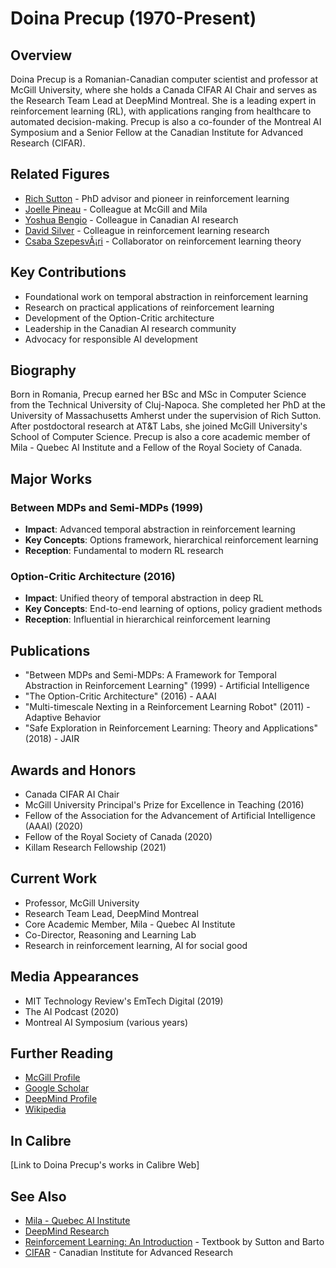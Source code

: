 ﻿# Doina Precup (1970-Present)

## Overview
Doina Precup is a Romanian-Canadian computer scientist and professor at McGill University, where she holds a Canada CIFAR AI Chair and serves as the Research Team Lead at DeepMind Montreal. She is a leading expert in reinforcement learning (RL), with applications ranging from healthcare to automated decision-making. Precup is also a co-founder of the Montreal AI Symposium and a Senior Fellow at the Canadian Institute for Advanced Research (CIFAR).

## Related Figures
- [Rich Sutton](/ai/persons/rich_sutton.md) - PhD advisor and pioneer in reinforcement learning
- [Joelle Pineau](/ai/persons/joelle_pineau.md) - Colleague at McGill and Mila
- [Yoshua Bengio](/ai/persons/yoshua_bengio.md) - Colleague in Canadian AI research
- [David Silver](/ai/persons/david_silver.md) - Colleague in reinforcement learning research
- [Csaba SzepesvÃ¡ri](/ai/persons/csaba_szepesvari.md) - Collaborator on reinforcement learning theory

## Key Contributions
- Foundational work on temporal abstraction in reinforcement learning
- Research on practical applications of reinforcement learning
- Development of the Option-Critic architecture
- Leadership in the Canadian AI research community
- Advocacy for responsible AI development

## Biography
Born in Romania, Precup earned her BSc and MSc in Computer Science from the Technical University of Cluj-Napoca. She completed her PhD at the University of Massachusetts Amherst under the supervision of Rich Sutton. After postdoctoral research at AT&T Labs, she joined McGill University's School of Computer Science. Precup is also a core academic member of Mila - Quebec AI Institute and a Fellow of the Royal Society of Canada.

## Major Works
### Between MDPs and Semi-MDPs (1999)
- **Impact**: Advanced temporal abstraction in reinforcement learning
- **Key Concepts**: Options framework, hierarchical reinforcement learning
- **Reception**: Fundamental to modern RL research

### Option-Critic Architecture (2016)
- **Impact**: Unified theory of temporal abstraction in deep RL
- **Key Concepts**: End-to-end learning of options, policy gradient methods
- **Reception**: Influential in hierarchical reinforcement learning

## Publications
- "Between MDPs and Semi-MDPs: A Framework for Temporal Abstraction in Reinforcement Learning" (1999) - Artificial Intelligence
- "The Option-Critic Architecture" (2016) - AAAI
- "Multi-timescale Nexting in a Reinforcement Learning Robot" (2011) - Adaptive Behavior
- "Safe Exploration in Reinforcement Learning: Theory and Applications" (2018) - JAIR

## Awards and Honors
- Canada CIFAR AI Chair
- McGill University Principal's Prize for Excellence in Teaching (2016)
- Fellow of the Association for the Advancement of Artificial Intelligence (AAAI) (2020)
- Fellow of the Royal Society of Canada (2020)
- Killam Research Fellowship (2021)

## Current Work
- Professor, McGill University
- Research Team Lead, DeepMind Montreal
- Core Academic Member, Mila - Quebec AI Institute
- Co-Director, Reasoning and Learning Lab
- Research in reinforcement learning, AI for social good

## Media Appearances
- MIT Technology Review's EmTech Digital (2019)
- The AI Podcast (2020)
- Montreal AI Symposium (various years)

## Further Reading
- [McGill Profile](https://www.cs.mcgill.ca/~dprecup/)
- [Google Scholar](https://scholar.google.com/citations?user=jjOJIhUAAAAJ)
- [DeepMind Profile](https://www.deepmind.com/our-people/doina-precup)
- [Wikipedia](https://en.wikipedia.org/wiki/Doina_Precup)

## In Calibre
[Link to Doina Precup's works in Calibre Web]

## See Also
- [Mila - Quebec AI Institute](https://mila.quebec/)
- [DeepMind Research](https://deepmind.com/research/)
- [Reinforcement Learning: An Introduction](http://incompleteideas.net/book/the-book-2nd.html) - Textbook by Sutton and Barto
- [CIFAR](https://cifar.ca/) - Canadian Institute for Advanced Research

